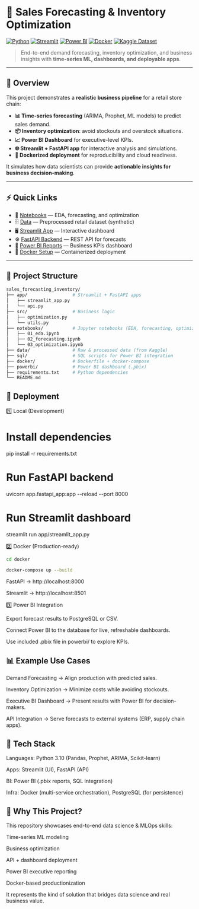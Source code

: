 # 🛒 Sales Forecasting & Inventory Optimization

[![Python](https://img.shields.io/badge/python-3.10+-blue.svg)](https://www.python.org/)
[![Streamlit](https://img.shields.io/badge/Streamlit-1.30+-red.svg)](https://streamlit.io/)
[![Power BI](https://img.shields.io/badge/PowerBI-Dashboard-yellow)](powerbi/)
[![Docker](https://img.shields.io/badge/Docker-ready-2496ED.svg)](docker/)
[![Kaggle Dataset](https://img.shields.io/badge/Dataset-Kaggle-20BEFF.svg)](https://www.kaggle.com/)  
> End-to-end demand forecasting, inventory optimization, and business insights with **time-series ML, dashboards, and deployable apps**.

---

## 📌 Overview
This project demonstrates a **realistic business pipeline** for a retail store chain:

- **📊 Time-series forecasting** (ARIMA, Prophet, ML models) to predict sales demand.  
- **📦 Inventory optimization**: avoid stockouts and overstock situations.  
- **📈 Power BI Dashboard** for executive-level KPIs.  
- **🌐 Streamlit + FastAPI app** for interactive analysis and simulations.  
- **🐳 Dockerized deployment** for reproducibility and cloud readiness.  

It simulates how data scientists can provide **actionable insights for business decision-making**.

---

## ⚡ Quick Links
- 📂 [Notebooks](notebooks/) — EDA, forecasting, and optimization  
- 🗄️ [Data](data/) — Preprocessed retail dataset (synthetic)  
- 🖥️ [Streamlit App](app/streamlit_app.py) — Interactive dashboard  
- ⚙️ [FastAPI Backend](app/api.py) — REST API for forecasts  
- 📑 [Power BI Reports](powerbi/) — Business KPIs dashboard  
- 🐳 [Docker Setup](docker/) — Containerized deployment  

---

## 📂 Project Structure
```bash
sales_forecasting_inventory/
├── app/                 # Streamlit + FastAPI apps
│   ├── streamlit_app.py
│   └── api.py
├── src/                 # Business logic
│   ├── optimization.py
│   └── utils.py
├── notebooks/           # Jupyter notebooks (EDA, forecasting, optimization)
│   ├── 01_eda.ipynb
│   ├── 02_forecasting.ipynb
│   └── 03_optimization.ipynb
├── data/                # Raw & processed data (from Kaggle)
├── sql/                 # SQL scripts for Power BI integration
├── docker/              # Dockerfile + docker-compose
├── powerbi/             # Power BI dashboard (.pbix)
├── requirements.txt     # Python dependencies
└── README.md
```


## 🚀 Deployment
1️⃣ Local (Development)
# Install dependencies
pip install -r requirements.txt

# Run FastAPI backend
uvicorn app.fastapi_app:app --reload --port 8000

# Run Streamlit dashboard
streamlit run app/streamlit_app.py

2️⃣ Docker (Production-ready)
```bash
cd docker
```
```bash
docker-compose up --build
```

FastAPI → http://localhost:8000

Streamlit → http://localhost:8501

3️⃣ Power BI Integration

Export forecast results to PostgreSQL or CSV.

Connect Power BI to the database for live, refreshable dashboards.

Use included .pbix file in powerbi/
 to explore KPIs.

## 📊 Example Use Cases

Demand Forecasting → Align production with predicted sales.

Inventory Optimization → Minimize costs while avoiding stockouts.

Executive BI Dashboard → Present results with Power BI for decision-makers.

API Integration → Serve forecasts to external systems (ERP, supply chain apps).

## 🧰 Tech Stack

Languages: Python 3.10 (Pandas, Prophet, ARIMA, Scikit-learn)

Apps: Streamlit (UI), FastAPI (API)

BI: Power BI (.pbix reports, SQL integration)

Infra: Docker (multi-service orchestration), PostgreSQL (for persistence)

## 🌟 Why This Project?

This repository showcases end-to-end data science & MLOps skills:

Time-series ML modeling

Business optimization

API + dashboard deployment

Power BI executive reporting

Docker-based productionization

It represents the kind of solution that bridges data science and real business value.
